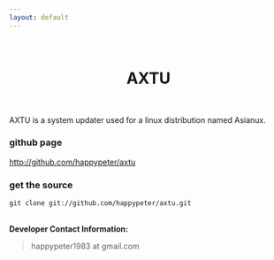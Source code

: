 ```yaml
---
layout: default
---
```

<br />
<h1 style="text-align:center">AXTU</h1>
<br />

AXTU is a system updater used for a linux distribution named Asianux.

### github page

<http://github.com/happypeter/axtu>

### get the source

    git clone git://github.com/happypeter/axtu.git

<p><br /><b>Developer Contact Information:</b></p>

<blockquote>
<p>
happypeter1983 at gmail.com
</p>
</blockquote>
